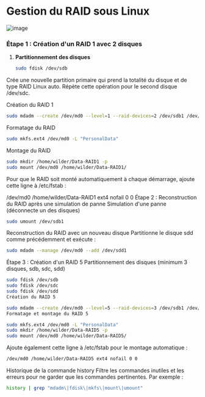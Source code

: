 # Gestion du RAID sous Linux
![image](https://github.com/user-attachments/assets/09cd970c-1901-4631-a1b8-b0fe9c173535)

### Étape 1 : Création d'un RAID 1 avec 2 disques
1. **Partitionnement des disques**
   ```bash
   sudo fdisk /dev/sdb
   ```
Crée une nouvelle partition primaire qui prend la totalité du disque et de type RAID Linux auto. Répète cette opération pour le second disque /dev/sdc.

Création du RAID 1

 ```bash
sudo mdadm --create /dev/md0 --level=1 --raid-devices=2 /dev/sdb1 /dev/sdc1
 ```

Formatage du RAID

```bash
sudo mkfs.ext4 /dev/md0 -L "PersonalData"
 ```
Montage du RAID

```bash
sudo mkdir /home/wilder/Data-RAID1 -p
sudo mount /dev/md0 /home/wilder/Data-RAID1/
 ```
Pour que le RAID soit monté automatiquement à chaque démarrage, ajoute cette ligne à /etc/fstab :

/dev/md0 /home/wilder/Data-RAID1 ext4 nofail 0 0
Étape 2 : Reconstruction du RAID après une simulation de panne
Simulation d'une panne (déconnecte un des disques)

```bash
sudo umount /dev/sdb1
 ```

Reconstruction du RAID avec un nouveau disque Partitionne le disque sdd comme précédemment et exécute :
```bash
sudo mdadm --manage /dev/md0 --add /dev/sdd1
 ```
Étape 3 : Création d'un RAID 5
Partitionnement des disques (minimum 3 disques, sdb, sdc, sdd)

```bash
sudo fdisk /dev/sdb
sudo fdisk /dev/sdc
sudo fdisk /dev/sdd
Création du RAID 5
 ```
```bash
sudo mdadm --create /dev/md0 --level=5 --raid-devices=3 /dev/sdb1 /dev/sdc1 /dev/sdd1
Formatage et montage du RAID 5
 ```
```bash
sudo mkfs.ext4 /dev/md0 -L "PersonalData"
sudo mkdir /home/wilder/Data-RAID5 -p
sudo mount /dev/md0 /home/wilder/Data-RAID5/
 ```
Ajoute également cette ligne à /etc/fstab pour le montage automatique :
```bash
/dev/md0 /home/wilder/Data-RAID5 ext4 nofail 0 0
 ```
Historique de la commande history
Filtre les commandes inutiles et les erreurs pour ne garder que les commandes pertinentes. Par exemple :

```bash
history | grep "mdadm\|fdisk\|mkfs\|mount\|umount"
 ```
